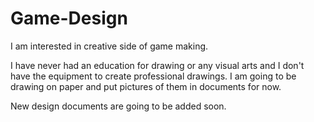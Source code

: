 # Game-Design
I am interested in creative side of game making.

I have never had an education for drawing or any visual arts and I don't have the equipment to create professional drawings.
I am going to be drawing on paper and put pictures of them in documents for now.

New design documents are going to be added soon.
